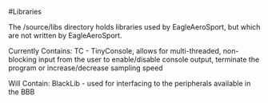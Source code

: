 #Libraries

The /source/libs directory holds libraries used by EagleAeroSport, but which are not written by EagleAeroSport.

Currently Contains:
TC - TinyConsole, allows for multi-threaded, non-blocking input from the user to enable/disable console output, terminate the program or increase/decrease sampling speed

Will Contain:
BlackLib - used for interfacing to the peripherals available in the BBB
